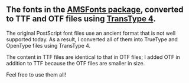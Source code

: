 The fonts in the [AMSFonts package](https://ctan.org/pkg/amsfonts),
converted to TTF and OTF files using [TransType 4](https://www.fontlab.com/font-converter/transtype/).
-----------------------

The original PostScript font files use an ancient format that is not well supported today.
As a result, I converted all of them into TrueType and OpenType files using TransType 4.

The content in TTF files are identical to that in OTF files; I added OTF in addition to TTF because the OTF files are smaller in size.

Feel free to use them all!
